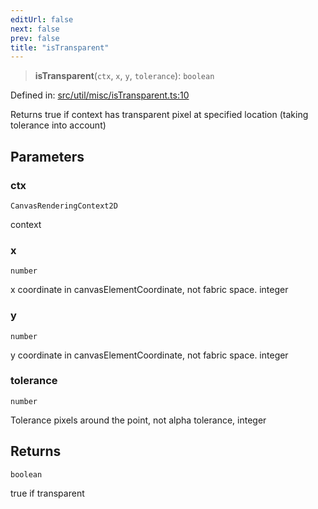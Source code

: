 ```yaml
---
editUrl: false
next: false
prev: false
title: "isTransparent"
---
```


> **isTransparent**(`ctx`, `x`, `y`, `tolerance`): `boolean`

Defined in: [src/util/misc/isTransparent.ts:10](https://github.com/fabricjs/fabric.js/blob/8206f10a405480a7ba988ff6cfdde6412c1f13f8/src/util/misc/isTransparent.ts#L10)

Returns true if context has transparent pixel
at specified location (taking tolerance into account)

## Parameters

### ctx

`CanvasRenderingContext2D`

context

### x

`number`

x coordinate in canvasElementCoordinate, not fabric space. integer

### y

`number`

y coordinate in canvasElementCoordinate, not fabric space. integer

### tolerance

`number`

Tolerance pixels around the point, not alpha tolerance, integer

## Returns

`boolean`

true if transparent
